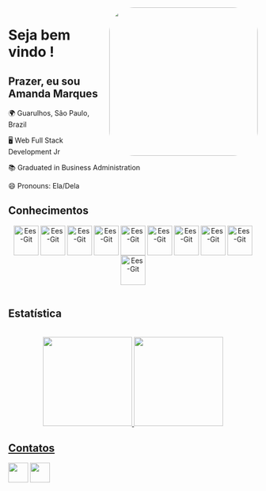 <img align="right"  height="300" style="border-radius:50px;" src="https://i.imgur.com/Tpue6ec.png">

<h1>Seja bem vindo !</h1>

<h2> Prazer, eu sou Amanda Marques</h2>


🌍 Guarulhos, São Paulo, Brazil

🖥 Web Full Stack Development Jr

📚 Graduated in Business Administration

😄 Pronouns: Ela/Dela


<h2>Conhecimentos</h2>

<table>
    <tr>
 <div style="display: inline_block" align="center">
    <img align="center" alt="Ees-Git" height="60" width="50" src="https://cdn.jsdelivr.net/gh/devicons/devicon/icons/java/java-original.svg" />
    <img align="center" alt="Ees-Git" height="60" width="50" src="https://cdn.jsdelivr.net/gh/devicons/devicon/icons/git/git-original.svg" />
    <img align="center" alt="Ees-Git" height="60" width="50" src="https://cdn.jsdelivr.net/gh/devicons/devicon/icons/mysql/mysql-original.svg" />
    <img align="center" alt="Ees-Git" height="60" width="50" src="https://cdn.jsdelivr.net/gh/devicons/devicon/icons/spring/spring-original.svg" />
    <img align="center" alt="Ees-Git" height="60" width="50" src="https://cdn.jsdelivr.net/gh/devicons/devicon/icons/vscode/vscode-original.svg"/>
    <img align="center" alt="Ees-Git" height="60" width="50" src="https://cdn.jsdelivr.net/gh/devicons/devicon/icons/nodejs/nodejs-original.svg"/>
    <img align="center" alt="Ees-Git" height="60" width="50" src="https://cdn.jsdelivr.net/gh/devicons/devicon/icons/angularjs/angularjs-original.svg"/>
    <img align="center" alt="Ees-Git" height="60" width="50" src="https://cdn.jsdelivr.net/gh/devicons/devicon/icons/mongodb/mongodb-original.svg"/>
    <img align="center" alt="Ees-Git" height="60" width="50" src="https://cdn.jsdelivr.net/gh/devicons/devicon/icons/react/react-original.svg"/>
    <img align="center" alt="Ees-Git" height="60" width="50" src="https://cdn.jsdelivr.net/gh/devicons/devicon/icons/figma/figma-original.svg" />
  </div>
   <tr>
</table>

        
 <h2>Estatística</h2>
<div align="center">
<div align="side">
<a href="https://github.com/amandamfurtado"> <br>
<img height="180em" src="https://github-readme-stats.vercel.app/api?username=amandamfurtado&show_icons=true&theme=synthwave&include_all_commits=true&count_private=true"/>
<img height="180em" src="https://github-readme-stats.vercel.app/api/top-langs/?username=amandamfurtado&layout=compact&langs_count=7&theme=synthwave"/>
</div>
    </div>
    <h2>Contatos</h2>
    <p></p>

    
   <div align="side">
   <Grid alignItems="center" item xs={6}>
      
  <a href="https://www.linkedin.com/in/amanda-marques-furtado" target="_blank">
      <img  height="40" width="40" src="https://i.imgur.com/5xEsQWe.png" target="_blank" ></a> 
           </Grid>
        <Grid alignItems="center" item xs={6}>
    <a href = "mailto:andaemc@gmail.com"><img height="40" width="40" src="https://i.imgur.com/huVnk7P.png" target="_blank"></a>
  
    
  










